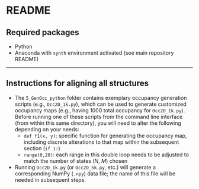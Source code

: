 # README
## Required packages
- Python
- Anaconda with `synth` environment activated (see main repository README)

---

## Instructions for aligning all structures
- The `5_GenOcc_python` folder contains exemplary occupancy generation scripts (e.g., `Occ2D_1k.py`), which can be used to generate customized occupancy maps (e.g., having 1000 total occupancy for `Occ2D_1k.py`). Before running one of these scripts from the command line interface (from within this same directory), you will need to alter the following depending on your needs:
  - `def f1(x, y)`: specific function for generating the occupancy map, including discrete alterations to that map within the subsequent section (`if 1:`)
  - `range(0,20)`: each range in this double loop needs to be adjusted to match the number of states (*N*, *M*) chosen
- Running `Occ2D_1k.py` (or `Occ2D_5k.py`, etc.) will generate a corresponding NumPy (`.npy`) data file; the name of this file will be needed in subsequent steps.


